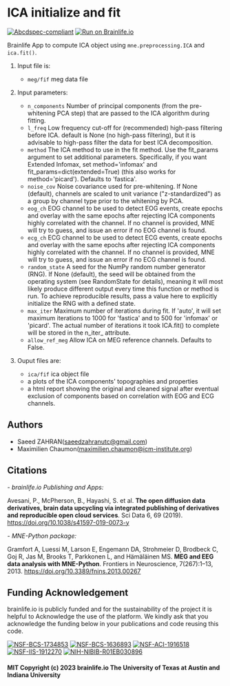 # ICA initialize and fit


[![Abcdspec-compliant](https://img.shields.io/badge/ABCD_Spec-v1.1-green.svg)](https://github.com/brain-life/abcd-spec)
[![Run on Brainlife.io](https://img.shields.io/badge/Brainlife-bl.app.675-blue.svg)](https://doi.org/10.25663/brainlife.app.675)

Brainlife App to compute ICA object using `mne.preprocessing.ICA` and `ica.fit()`.


1) Input file is:
    * `meg/fif` meg data file
    
2) Input parameters:
    * `n_components` Number of principal components (from the pre-whitening PCA step) that are passed to the ICA algorithm during fitting.
    * `l_freq` Low frequency cut-off for (recommended) high-pass filtering before ICA. default is None (no high-pass filtering), but it is advisable to high-pass filter the data for best ICA decomposition.        
    * `method` The ICA method to use in the fit method. Use the fit_params argument to set additional parameters. Specifically, if you want Extended   Infomax, set method='infomax' and fit_params=dict(extended=True) (this also works for method='picard'). Defaults to 'fastica'. 
    * `noise_cov` Noise covariance used for pre-whitening. If None (default), channels are scaled to unit variance ("z-standardized") as a group by channel type prior to the whitening by PCA.
    * `eog_ch` EOG channel to be used to detect EOG events, create epochs and overlay with the same epochs after rejecting ICA components highly correlated with the channel. If no channel is provided, MNE will try to guess, and issue an error if no EOG channel is found.
    * `ecg_ch` ECG channel to be used to detect ECG events, create epochs and overlay with the same epochs after rejecting ICA components highly correlated with the channel. If no channel is provided, MNE will try to guess, and issue an error if no ECG channel is found.
    * `random_state` A seed for the NumPy random number generator (RNG). If None (default), the seed will be obtained from the operating system (see RandomState for details), meaning it will most likely produce different output every time this function or method is run. To achieve reproducible results, pass a value here to explicitly initialize the RNG with a defined state.
    * `max_iter` Maximum number of iterations during fit. If 'auto', it will set maximum iterations to 1000 for 'fastica' and to 500 for 'infomax' or 'picard'. The actual number of iterations it took ICA.fit() to complete will be stored in the n_iter_ attribute.
    * `allow_ref_meg` Allow ICA on MEG reference channels. Defaults to False.


3) Ouput files are:
    * `ica/fif` ica object file
    * a plots of the ICA components' topographies and properties
    * a html report showing the original and cleaned signal after eventual exclusion of components based on correlation with EOG and ECG channels.
   

## Authors
- Saeed ZAHRAN(saeedzahranutc@gmail.com)
- Maximilien Chaumon(maximilien.chaumon@icm-institute.org)

## Citations

*- brainlife.io Publishing and Apps:*

Avesani, P., McPherson, B., Hayashi, S. et al. **The open diffusion data derivatives, brain data upcycling via integrated publishing of derivatives and reproducible open cloud services**. Sci Data 6, 69 (2019). https://doi.org/10.1038/s41597-019-0073-y

*- MNE-Python package:* 

Gramfort A, Luessi M, Larson E, Engemann DA, Strohmeier D, Brodbeck C, Goj R, Jas M, Brooks T, Parkkonen L, and Hämäläinen MS.  **MEG and EEG data analysis with MNE-Python**. Frontiers in Neuroscience, 7(267):1–13, 2013. https://doi.org/10.3389/fnins.2013.00267

## Funding Acknowledgement
brainlife.io is publicly funded and for the sustainability of the project it is helpful to Acknowledge the use of the platform. We kindly ask that you acknowledge the funding below in your publications and code reusing this code.

[![NSF-BCS-1734853](https://img.shields.io/badge/NSF_BCS-1734853-blue.svg)](https://nsf.gov/awardsearch/showAward?AWD_ID=1734853)
[![NSF-BCS-1636893](https://img.shields.io/badge/NSF_BCS-1636893-blue.svg)](https://nsf.gov/awardsearch/showAward?AWD_ID=1636893)
[![NSF-ACI-1916518](https://img.shields.io/badge/NSF_ACI-1916518-blue.svg)](https://nsf.gov/awardsearch/showAward?AWD_ID=1916518)
[![NSF-IIS-1912270](https://img.shields.io/badge/NSF_IIS-1912270-blue.svg)](https://nsf.gov/awardsearch/showAward?AWD_ID=1912270)
[![NIH-NIBIB-R01EB030896](https://img.shields.io/badge/NIH_NIBIB-R01EB030896-green.svg)](https://grantome.com/grant/NIH/R01-EB030896-01)


#### MIT Copyright (c) 2023 brainlife.io The University of Texas at Austin and Indiana University

